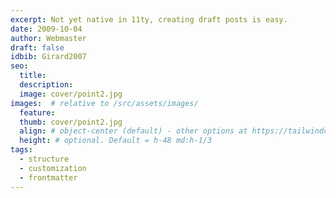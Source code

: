 ```yaml
---
excerpt: Not yet native in 11ty, creating draft posts is easy.
date: 2009-10-04
author: Webmaster
draft: false
idbib: Girard2007
seo:
  title:
  description:
  image: cover/point2.jpg
images:  # relative to /src/assets/images/
  feature: 
  thumb: cover/point2.jpg
  align: # object-center (default) - other options at https://tailwindcss.com/docs/object-position
  height: # optional. Default = h-48 md:h-1/3
tags:
  - structure
  - customization
  - frontmatter
---
```



